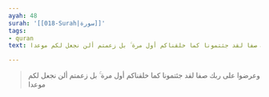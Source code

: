 ```yaml
---
ayah: 48
surah: '[[018-Surah|سورة]]'
tags:
- quran
text: وعرضوا على ربك صفا لقد جئتمونا كما خلقناكم أول مرة ۚ بل زعمتم ألن نجعل لكم موعدا

---
```

> وعرضوا على ربك صفا لقد جئتمونا كما خلقناكم أول مرة ۚ بل زعمتم ألن نجعل لكم موعدا
